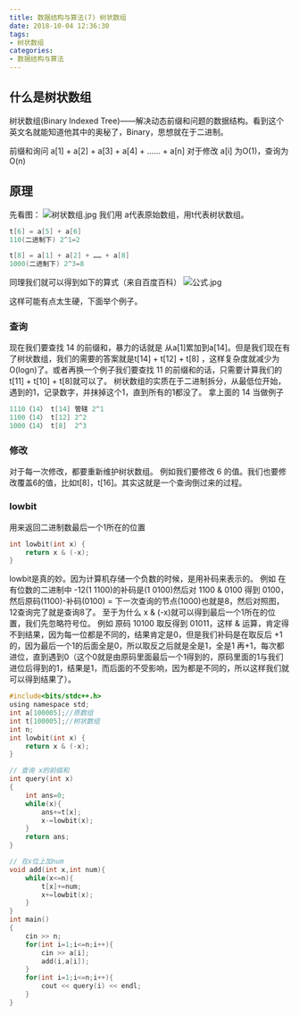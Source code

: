 ```yaml
---
title: 数据结构与算法(7) 树状数组
date: 2018-10-04 12:36:30
tags:
- 树状数组
categories:
- 数据结构与算法
---
```

## 什么是树状数组
树状数组(Binary Indexed Tree)——解决动态前缀和问题的数据结构。看到这个英文名就能知道他其中的奥秘了，Binary，思想就在于二进制。

前缀和询问 a[1] + a[2] + a[3] + a[4] + …… + a[n]
对于修改 a[i] 为O(1)，查询为O(n)
## 原理
先看图：
![树状数组.jpg](树状数组.jpg)
我们用 a代表原始数组，用t代表树状数组。
```C
t[6] = a[5] + a[6]
110(二进制下) 2^1=2
```
```C
t[8] = a[1] + a[2] + …… + a[8]
1000(二进制下) 2^3=8
```
同理我们就可以得到如下的算式（来自百度百科）
![公式.jpg](公式.jpg)

这样可能有点太生硬，下面举个例子。
### 查询
现在我们要查找 14 的前缀和，暴力的话就是 从a[1]累加到a[14]。但是我们现在有了树状数组，我们的需要的答案就是t[14] + t[12] + t[8] ，这样复杂度就减少为 O(logn)了。或者再换一个例子我们要查找 11 的前缀和的话，只需要计算我们的 t[11] + t[10] + t[8]就可以了。
树状数组的实质在于二进制拆分，从最低位开始，遇到的1，记录数字，并抹掉这个1，直到所有的1都没了。
拿上面的 14 当做例子
```C
1110（14） t[14] 管辖 2^1
1100（14） t[12] 2^2
1000（14） t[8]  2^3
```
### 修改
对于每一次修改，都要重新维护树状数组。
例如我们要修改 6 的值。我们也要修改覆盖6的值，比如t[8]，t[16]。其实这就是一个查询倒过来的过程。

### lowbit
用来返回二进制数最后一个1所在的位置
```C
int lowbit(int x) {
	return x & (-x);
}	
```
lowbit是真的妙。因为计算机存储一个负数的时候，是用补码来表示的。
例如 在有位数的二进制中 -12(1 1100)的补码是(1 0100)然后对 1100 & 0100 得到 0100，然后原码(1100)-补码(0100) = 下一次查询的节点(1000)也就是8，然后对照图，12查询完了就是查询8了。
至于为什么 x & (-x)就可以得到最后一个1所在的位置，我们先忽略符号位。
例如 原码 10100  取反得到 01011，这样 & 运算，肯定得不到结果，因为每一位都是不同的，结果肯定是0，但是我们补码是在取反后 +1的，因为最后一个1的后面全是0，所以取反之后就是全是1，全是1 再+1，每次都进位，直到遇到0（这个0就是由原码里面最后一个1得到的，原码里面的1与我们进位后得到的1，结果是1，而后面的不受影响，因为都是不同的，所以这样我们就可以得到结果了）。
```C
#include<bits/stdc++.h>
using namespace std;
int a[100005];//原数组 
int t[100005];//树状数组 
int n;
int lowbit(int x) {
	return x & (-x);
}	

// 查询 x的前缀和 
int query(int x)
{
	int ans=0;
	while(x){
		ans+=t[x];
		x-=lowbit(x);
	}	
	return ans;
} 

// 在x位上加num 
void add(int x,int num){
	while(x<=n){
		t[x]+=num;
		x+=lowbit(x);
	}
}
int main()
{
	cin >> n;
	for(int i=1;i<=n;i++){
		cin >> a[i];
		add(i,a[i]);
	}
	for(int i=1;i<=n;i++){
		cout << query(i) << endl;
	}
} 
```

